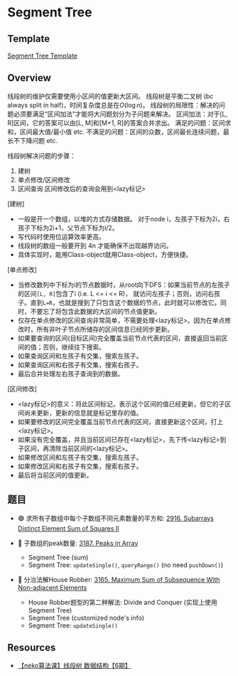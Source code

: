 # Segment Tree

## Template
[Segment Tree Template](https://github.com/szhou12/leetcode-go/blob/main/template/SegmentTree.go)

## Overview
线段树的维护仅需要使用小区间的值更新大区间。
线段树是平衡二叉树 (bc always split in half)，时间复杂度总是在$O(\log n)$。
线段树的局限性：解决的问题必须要满足“区间加法”才能将大问题划分为子问题来解决。
区间加法：对于[L, R]区间，它的答案可以由[L, M]和[M+1, R]的答案合并求出。
满足的问题：区间求和，区间最大值/最小值 etc.
不满足的问题：区间的众数，区间最长连续问题，最长不下降问题 etc.

线段树解决问题的步骤：
1. 建树
2. 单点修改/区间修改
3. 区间查询
区间修改后的查询会用到<lazy标记>

[建树]
- 一般是开一个数组，以堆的方式存储数据。
对于node i，左孩子下标为2i，右孩子下标为2i+1，父节点下标为i/2。
- 写代码时使用位运算效率更高。
- 线段树的数组一般要开到 4n 才能确保不出现越界访问。
- 具体实现时，能用Class-object就用Class-object，方便快捷。

[单点修改]
- 当修改数列中下标为i的节点数据时，从root向下DFS：如果当前节点的左孩子的区间`[L, R]`包含了i (i.e. L <= i <= R)， 就访问左孩子；否则，访问右孩子。直到`L=R`，也就是搜到了只包含这个数据的节点，此时就可以修改它。同时，不要忘了将包含此数据的大区间的节点值更新。
- 仅存在单点修改的区间查询非常简单，不需要处理<lazy标记>。因为在单点修改时，所有非叶子节点所储存的区间信息已经同步更新。
- 如果要查询的区间(目标区间)完全覆盖当前节点代表的区间，直接返回当前区间的值；否则，继续往下搜索。
- 如果查询区间和左孩子有交集，搜索左孩子。
- 如果查询区间和右孩子有交集，搜索右孩子。
- 最后合并处理左右孩子查询到的数据。

[区间修改]
- <lazy标记>的意义：将此区间标记，表示这个区间的值已经更新，但它的子区间尚未更新，更新的信息就是标记里存的值。
- 如果要修改的区间完全覆盖当前节点代表的区间，直接更新这个区间，打上<lazy标记>。
- 如果没有完全覆盖，并且当前区间已存在<lazy标记>，先下传<lazy标记>到子区间，再清除当前区间的<lazy标记>。
- 如果修改区间和左孩子有交集，搜索左孩子。
- 如果修改区间和右孩子有交集，搜索右孩子。
- 最后将当前区间的值更新。

## 题目
* :purple_circle: 求所有子数组中每个子数组不同元素数量的平方和: [2916. Subarrays Distinct Element Sum of Squares II](https://github.com/szhou12/leetcode-go/tree/main/leetcode/2916-Subarrays-Distinct-Element-Sum-of-Squares-II)

* :red_circle: 子数组的peak数量: [3187. Peaks in Array](https://github.com/szhou12/leetcode-go/tree/main/leetcode/3187-Peaks-in-Array)
    - Segment Tree (sum)
    - Segment Tree: `updateSingle()`, `queryRange()` (no need `pushDown()`)

* :red_circle: 分治法解House Robber: [3165. Maximum Sum of Subsequence With Non-adjacent Elements](https://github.com/szhou12/leetcode-go/tree/main/leetcode/3165-Maximum-Sum-of-Subsequence-With-Non-adjacent-Elements)
    - House Robber题型的第二种解法: Divide and Conquer (实现上使用 Segment Tree)
    - Segment Tree (customized node's info)
    - Segment Tree: `updateSingle()`


## Resources
- [【neko算法课】线段树 数据结构【6期】](https://www.bilibili.com/video/BV1yF411p7Bt/?spm_id_from=333.337.search-card.all.click&vd_source=0c02ef6f6e7a2b0959d7dd28e9e49da4)